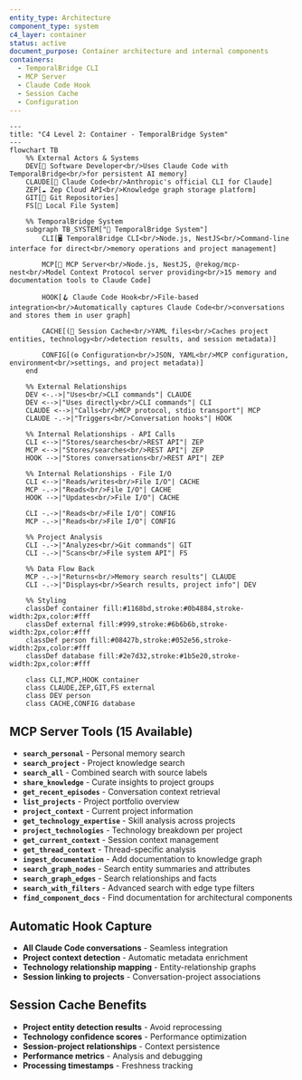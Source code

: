 ```yaml
---
entity_type: Architecture
component_type: system
c4_layer: container
status: active
document_purpose: Container architecture and internal components
containers:
  - TemporalBridge CLI
  - MCP Server
  - Claude Code Hook
  - Session Cache
  - Configuration
---
```


```mermaid
---
title: "C4 Level 2: Container - TemporalBridge System"
---
flowchart TB
    %% External Actors & Systems
    DEV[👤 Software Developer<br/>Uses Claude Code with TemporalBridge<br/>for persistent AI memory]
    CLAUDE[🤖 Claude Code<br/>Anthropic's official CLI for Claude]
    ZEP[☁️ Zep Cloud API<br/>Knowledge graph storage platform]
    GIT[📂 Git Repositories]
    FS[💾 Local File System]
    
    %% TemporalBridge System
    subgraph TB_SYSTEM["🧠 TemporalBridge System"]
        CLI[🖥️ TemporalBridge CLI<br/>Node.js, NestJS<br/>Command-line interface for direct<br/>memory operations and project management]
        
        MCP[🔌 MCP Server<br/>Node.js, NestJS, @rekog/mcp-nest<br/>Model Context Protocol server providing<br/>15 memory and documentation tools to Claude Code]
        
        HOOK[🪝 Claude Code Hook<br/>File-based integration<br/>Automatically captures Claude Code<br/>conversations and stores them in user graph]
        
        CACHE[(💾 Session Cache<br/>YAML files<br/>Caches project entities, technology<br/>detection results, and session metadata)]
        
        CONFIG[(⚙️ Configuration<br/>JSON, YAML<br/>MCP configuration, environment<br/>settings, and project metadata)]
    end
    
    %% External Relationships
    DEV <-.->|"Uses<br/>CLI commands"| CLAUDE
    DEV <-->|"Uses directly<br/>CLI commands"| CLI
    CLAUDE <-->|"Calls<br/>MCP protocol, stdio transport"| MCP
    CLAUDE -.->|"Triggers<br/>Conversation hooks"| HOOK
    
    %% Internal Relationships - API Calls
    CLI <-->|"Stores/searches<br/>REST API"| ZEP
    MCP <-->|"Stores/searches<br/>REST API"| ZEP
    HOOK -->|"Stores conversations<br/>REST API"| ZEP
    
    %% Internal Relationships - File I/O
    CLI <-->|"Reads/writes<br/>File I/O"| CACHE
    MCP -.->|"Reads<br/>File I/O"| CACHE
    HOOK -->|"Updates<br/>File I/O"| CACHE
    
    CLI -.->|"Reads<br/>File I/O"| CONFIG
    MCP -.->|"Reads<br/>File I/O"| CONFIG
    
    %% Project Analysis
    CLI -.->|"Analyzes<br/>Git commands"| GIT
    CLI -.->|"Scans<br/>File system API"| FS
    
    %% Data Flow Back
    MCP -.->|"Returns<br/>Memory search results"| CLAUDE
    CLI -.->|"Displays<br/>Search results, project info"| DEV
    
    %% Styling
    classDef container fill:#1168bd,stroke:#0b4884,stroke-width:2px,color:#fff
    classDef external fill:#999,stroke:#6b6b6b,stroke-width:2px,color:#fff
    classDef person fill:#08427b,stroke:#052e56,stroke-width:2px,color:#fff
    classDef database fill:#2e7d32,stroke:#1b5e20,stroke-width:2px,color:#fff
    
    class CLI,MCP,HOOK container
    class CLAUDE,ZEP,GIT,FS external
    class DEV person
    class CACHE,CONFIG database
```

## MCP Server Tools (15 Available)
- **`search_personal`** - Personal memory search
- **`search_project`** - Project knowledge search  
- **`search_all`** - Combined search with source labels
- **`share_knowledge`** - Curate insights to project groups
- **`get_recent_episodes`** - Conversation context retrieval
- **`list_projects`** - Project portfolio overview
- **`project_context`** - Current project information
- **`get_technology_expertise`** - Skill analysis across projects
- **`project_technologies`** - Technology breakdown per project
- **`get_current_context`** - Session context management
- **`get_thread_context`** - Thread-specific analysis
- **`ingest_documentation`** - Add documentation to knowledge graph
- **`search_graph_nodes`** - Search entity summaries and attributes
- **`search_graph_edges`** - Search relationships and facts
- **`search_with_filters`** - Advanced search with edge type filters
- **`find_component_docs`** - Find documentation for architectural components

## Automatic Hook Capture
- **All Claude Code conversations** - Seamless integration
- **Project context detection** - Automatic metadata enrichment
- **Technology relationship mapping** - Entity-relationship graphs
- **Session linking to projects** - Conversation-project associations

## Session Cache Benefits
- **Project entity detection results** - Avoid reprocessing
- **Technology confidence scores** - Performance optimization
- **Session-project relationships** - Context persistence
- **Performance metrics** - Analysis and debugging
- **Processing timestamps** - Freshness tracking